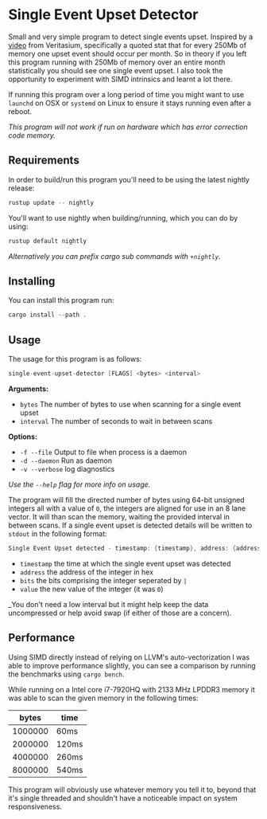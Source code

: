 # Single Event Upset Detector
Small and very simple program to detect single events upset. Inspired by a [video] from Veritasium,
specifically a quoted stat that for every 250Mb of memory one upset event should occur per month.
So in theory if you left this program running with 250Mb of memory over an entire month 
statistically you should see one single event upset. I also took the opportunity to experiment with
SIMD intrinsics and learnt a lot there.

If running this program over a long period of time you might want to use `launchd` on OSX or 
`systemd` on Linux to ensure it stays running even after a reboot.  

_This program will not work if run on hardware which has error correction code memory._

## Requirements
In order to build/run this program you'll need to be using the latest nightly release:
```asm
rustup update -- nightly
```

You'll want to use nightly when building/running, which you can do by using:
```asm
rustup default nightly
```

_Alternatively you can prefix cargo sub commands with `+nightly`._

## Installing
You can install this program run:
```asm
cargo install --path .
```

## Usage
The usage for this program is as follows:

```asm
single-event-upset-detector [FLAGS] <bytes> <interval>
```

__Arguments:__
* `bytes` The number of bytes to use when scanning for a single event upset 
* `interval` The number of seconds to wait in between scans

__Options:__
* `-f --file` Output to file when process is a daemon
* `-d --daemon` Run as daemon
* `-v --verbose` log diagnostics

_Use the `--help` flag for more info on usage._

The program will fill the directed number of bytes using 64-bit unsigned integers all with a value 
of `0`, the integers are aligned for use in an 8 lane vector. It will than scan the memory, waiting 
the provided interval in between scans. If a single event upset is detected details will be written
to `stdout` in the following format:

```asm
Single Event Upset detected - timestamp: {timestamp}, address: {address}, bits: {bits}, value: {value}
```

* `timestamp` the time at which the single event upset was detected
* `address` the address of the integer in hex
* `bits` the bits comprising the integer seperated by `|`
* `value` the new value of the integer (it was `0`)

_You don't need a low interval but it might help keep the data uncompressed or help avoid swap (if
either of those are a concern).

## Performance
Using SIMD directly instead of relying on LLVM's auto-vectorization I was able to improve 
performance slightly, you can see a comparison by running the benchmarks using `cargo bench`.

While running on a Intel core i7-7920HQ with 2133 MHz LPDDR3 memory it was able to scan the given
memory in the following times:

| bytes   | time  |
|---------|-------|
| 1000000 | 60ms  |
| 2000000 | 120ms |
| 4000000 | 260ms |
| 8000000 | 540ms |

This program will obviously use whatever memory you tell it to, beyond that it's single threaded 
and shouldn't have a noticeable impact on system responsiveness.

[video]: https://www.youtube.com/watch?v=AaZ_RSt0KP8